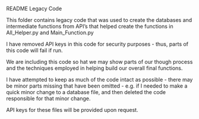 README Legacy Code

This folder contains legacy code that was used to create the databases and intermediate functions from API’s that helped create the functions in All_Helper.py and Main_Function.py

I have removed API keys in this code for security purposes - thus, parts of this code will fail if run.

We are including this code so hat we may show parts of our though process and the techniques employed in helping build our overall final functions.

I have attempted to keep as much of the code intact as possible - there may be minor parts missing that have been omitted - e.g. if I needed to make a quick minor change to a database file, and then deleted the code responsible for that minor change.

API keys for these files will be provided upon request.
